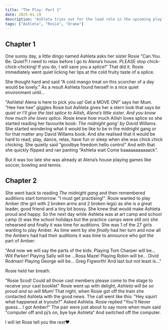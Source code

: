 ```yaml
---
title: "The Play: Part 1"
date: 2025-01-19
description: "Ashleta tries out for the lead role in the upcoming play. Does she have what it takes?"
tags: ["Ashleta", "Rosie", "Drama"]
---
```


## Chapter 1

One sunny day, a little dingo named Ashleta asks her sister Rosie “Can.You. Be. Quiet?! I need to relax before I go to Alena’s house. PLEASE stop chick-chick-chicking! If you do, I will save you a splice!” That did it. Rosie immediately went quiet licking her lips at the cold fruity taste of a splice.

She thought hard and said “A cold mango treat on this scorcher of a day would be lovely.” As a result Ashleta found herself in a nice quiet environment until...

"Ashleta! Alena is here to pick you up! Get a MOVE ON!” says her Mum. “Hee hee hee” giggles Rosie but Ashleta gives her a stern look that says _be quiet or I’ll give the last splice to Ailish, Alena’s little sister. And you know how much she loves splice_. Rosie _knew_ how much Ailish loves splice so she started reading her favourite book: _The midnight gang' by David Willams_. She started wondering what it would be like to be in the midnight gang or for that matter any David Willams book. And she realised that it would be hard to read, play, dance, relax, have fun or sleep when she was chick chick chicking. She quietly said “goodbye freedom hello control” And with that she quickly flipped and ran panting “Ashleta wait Come baaaaaaaaaaack”.

But it was too late she was already at Alena’s house playing games like soccer, bowling and tennis.

## Chapter 2

She went back to reading _The midnight gang_ and then remembered auditions start tomorrow. "I must get practising!". Rosie wanted to play Amber (the girl with 2 broken arms and 2 broken legs) as she is a great leader, good friend and a tiny bit bossy. She knew that would make Ashleta proud and happy. So the next day while Ashleta was at art camp and school camp (it was the school holidays but the practice camps were still on) she rehearsed and finally it was time for auditions. She was 1 of the 27 girls wanting to play Amber. As time went by she _finally_ had her turn and now all the Ambers had had their auditions it was time to announce who got the part of Amber:

"And now we will say the parts of the kids. Playing Tom Charper will be… Will Parker! Playing Sally will be …Rosa Maze! Playing Robin will be… Divid Rodman! Playing George will be… Greg Figworth! And last but not least is…"

Rosie held her breath.

"Rosie Scod! Could all those cast members please come to the stage to receive your cast booklet" Rosie went up with delight, _Ashleta will be so proud and so will Mum!_ That night, when Rosie got off the train she contacted Ashleta with the good news. The call went like this: "Hey squirt what happened at tryouts?" Asked Ashleta. Rosie replied "You'll Never guess... I got Amber!" The pair were just about to say more when mum said "computer off and pj’s on, bye bye Ashleta“ And switched off the computer.

I will let Rose tell you the rest♥️.
